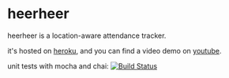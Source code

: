 # heerheer

heerheer is a location-aware attendance tracker.

it's hosted on [heroku](http://heerheer.herokuapp.com), and you can find a video demo on [youtube](http://youtu.be/uLreDE-n8vc).

unit tests with mocha and chai: [![Build Status](https://travis-ci.org/erikstrottmann/itp405-heerheer.svg?branch=master)](https://travis-ci.org/erikstrottmann/itp405-heerheer)
